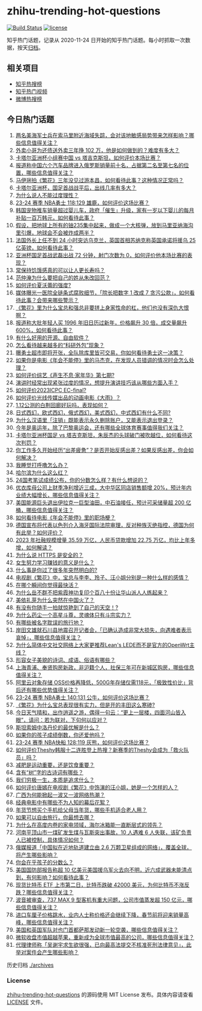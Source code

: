 # zhihu-trending-hot-questions

[![Build Status](https://github.com/justjavac/zhihu-trending-hot-questions/workflows/ci/badge.svg?branch=master)](https://github.com/justjavac/zhihu-trending-hot-questions/actions)
[![license](https://img.shields.io/github/license/justjavac/zhihu-trending-hot-questions)](https://github.com/justjavac/zhihu-trending-hot-questions/blob/master/LICENSE)

知乎热门话题，记录从 2020-11-24
日开始的知乎热门话题。每小时抓取一次数据，按天[归档](./archives)。

## 相关项目

- [知乎热搜榜](https://github.com/justjavac/zhihu-trending-top-search)
- [知乎热门视频](https://github.com/justjavac/zhihu-trending-hot-video)
- [微博热搜榜](https://github.com/justjavac/weibo-trending-hot-search)

## 今日热门话题

<!-- BEGIN -->
<!-- 最后更新时间 Sun Jan 14 2024 12:18:13 GMT+0800 (China Standard Time) -->

1. [两名美海军士兵在索马里附近海域失踪，会对该地敏感局势带来怎样影响？哪些信息值得关注？](https://www.zhihu.com/question/639385869)
1. [外卖小哥为还债送外卖三年挣 102 万，他是如何做到的？难度有多大？](https://www.zhihu.com/question/639363450)
1. [卡塔尔亚洲杯小组赛中国 vs 塔吉克斯坦，如何评价本场比赛？](https://www.zhihu.com/question/639424015)
1. [报道称中国六个汽车品牌进入俄罗斯销量前十名，占据第二名至第七名的位置，哪些信息值得关注？](https://www.zhihu.com/question/639420793)
1. [马伊琍拍《繁花》三年没见过游本昌，如何看待此事？这种情况正常吗？](https://www.zhihu.com/question/639414749)
1. [卡塔尔亚洲杯，国足首战战平后，出线几率有多大？](https://www.zhihu.com/question/639450289)
1. [为什么说人不能过度理性？](https://www.zhihu.com/question/516388763)
1. [23-24 赛季 NBA勇士 118:129 雄鹿，如何评价这场比赛？](https://www.zhihu.com/question/639470588)
1. [韩国宠物推车销量超过婴儿车，政府「催生」升级，家有一岁以下婴儿的每月补贴一百万韩元，如何看待此事？](https://www.zhihu.com/question/639343580)
1. [假设，把地球上所有的铀235集中起来，做成一个大核弹，放到马里亚纳海沟里引爆，地球会不会被炸成两半？](https://www.zhihu.com/question/601882469)
1. [法国外长上任不到 24 小时突访乌克兰，英国首相苏纳克称英国承诺将援乌 25 亿英镑，如何看待此事？](https://www.zhihu.com/question/639420784)
1. [亚洲杯国足首战武磊出战 72 分钟，射门次数为 0，如何评价他本场比赛的表现？](https://www.zhihu.com/question/639450397)
1. [常保持饥饿感真的可以让人更长寿吗？](https://www.zhihu.com/question/461942394)
1. [范仲淹为什么要把自己的姓从朱改回范？](https://www.zhihu.com/question/639123979)
1. [如何评价夏沃蕾的强度?](https://www.zhihu.com/question/638824771)
1. [媒体曝光一医院全链条式腐败细节，「院长把数字 1 改成 7 贪污公款」，如何看待此事？会带来哪些警示？](https://www.zhihu.com/question/639334397)
1. [《繁花》里为什么宝总和强总非要拼上身家性命的杠，他们也没有深仇大恨啊？](https://www.zhihu.com/question/638850730)
1. [报道称大批年轻人买 1996 年旧日历过新年，价格飙升 30 倍，成交量飙升 600%，如何看待此事？](https://www.zhihu.com/question/639224731)
1. [有什么好用的开源、自由软件？](https://www.zhihu.com/question/567937875)
1. [怎么看待越来越多的“科研外包”现象？](https://www.zhihu.com/question/638737491)
1. [曝勇士超市即将开张，全队除库里皆可交易，你如何看待勇士这一决策？](https://www.zhihu.com/question/639171874)
1. [如果你是电影《年会不能停》里的马杰克，在发现人员错调的情况时会怎么处理？](https://www.zhihu.com/question/638145435)
1. [如何评价综艺《声生不息·家年华》第七期?](https://www.zhihu.com/question/639187125)
1. [演讲时经常出现紧张过度的情况，想提升演讲技巧该从哪些方面入手？](https://www.zhihu.com/question/639404635)
1. [如何评价2023ICPC EC-final?](https://www.zhihu.com/question/634199857)
1. [如何评价光线传媒出品的动画电影《大雨》？](https://www.zhihu.com/question/551369843)
1. [1.12公测的白荆回廊好玩吗，表现如何？](https://www.zhihu.com/question/639174278)
1. [日式西幻，欧式西幻，俄式西幻，美式西幻，中式西幻有什么不同?](https://www.zhihu.com/question/553760574)
1. [为什么汉语里「注销」既能表示永久删除账户，又能表示退出登录？](https://www.zhihu.com/question/638943754)
1. [今年是奥运年，除了巴黎奥运会，还有哪些全球体育赛事值得我们关注？](https://www.zhihu.com/question/637995654)
1. [卡塔尔亚洲杯国足 vs 塔吉克斯坦，朱辰杰的头球破门被吹越位，如何看待这次判罚？](https://www.zhihu.com/question/639448737)
1. [你工作多久开始经历“出差疲惫”？是否开始反感出差？如果反感出差，你会如何解决？](https://www.zhihu.com/question/633315919)
1. [我睡觉打呼噜怎么办？](https://www.zhihu.com/question/61481742)
1. [哈尔滨为什么这么红？](https://www.zhihu.com/question/638691279)
1. [24国考笔试成绩公布，你的分数怎么样？有什么想说的？](https://www.zhihu.com/question/639286347)
1. [优衣库母公司上财季净利增近三成，大中华区同店销售额增 20%，预计年内业绩大幅增长，哪些信息值得关注？](https://www.zhihu.com/question/639160959)
1. [美国能源巨头退出伊拉克一巨型油田，中石油接任，预计可采储量超 200 亿桶，哪些信息值得关注？](https://www.zhihu.com/question/637802301)
1. [如何看待电影《年会不能停》里的职场梗？](https://www.zhihu.com/question/637830364)
1. [德国宣布将代表以色列介入海牙国际法院审理，反对种族灭绝指控，德国为何有此举？如何评价？](https://www.zhihu.com/question/639344679)
1. [2023 年社融规模增量 35.59 万亿，人民币贷款增加 22.75 万亿，均比上年多增，如何解读？](https://www.zhihu.com/question/639227121)
1. [为什么说 HTTPS 是安全的？](https://www.zhihu.com/question/26937335)
1. [女生努力学习赚钱的意义是什么？](https://www.zhihu.com/question/639179863)
1. [什么事是你过了很多年突然明白的?](https://www.zhihu.com/question/612650623)
1. [电视剧《繁花》中，宝总与李李、玲子、汪小姐分别是一种什么样的感情？](https://www.zhihu.com/question/638894924)
1. [在哪个瞬间你觉得最快活？](https://www.zhihu.com/question/631996596)
1. [为什么岳不群不把紫霞神功复印个百八十份让华山派人人练起来？](https://www.zhihu.com/question/540661909)
1. [美依礼芽为什么突然在中国火了？](https://www.zhihu.com/question/631666622)
1. [有没有你随手一拍就惊艳到了自己的天空！?](https://www.zhihu.com/question/639027050)
1. [为什么药尘一个高星斗尊，灵魂体只有斗宗实力？](https://www.zhihu.com/question/619437579)
1. [有哪些被名字耽误的旅行地？](https://www.zhihu.com/question/637949832)
1. [岸田文雄就石川县地震召开记者会，「已确认造成非常大损失，向遇难者表示哀悼」，哪些信息值得关注？](https://www.zhihu.com/question/637591127)
1. [为什么简体中文社交网络上大家更推荐Lean's LEDE而不是官方的OpenWrt主线？](https://www.zhihu.com/question/635802944)
1. [形容女子美貌的诗词、成语、俗语有哪些？](https://www.zhihu.com/question/639290896)
1. [上海青浦、奉贤购房新政，非沪籍个人，社保三年可在新城区购房，哪些信息值得关注？](https://www.zhihu.com/question/639331248)
1. [阿里云对象存储 OSS价格再降低，500G年存储仅需118元，「极致性价比」背后还有哪些优势值得关注？](https://www.zhihu.com/question/639010898)
1. [23-24 赛季 NBA勇士 140:131 公牛，如何评价这场比赛？](https://www.zhihu.com/question/639314290)
1. [《繁花》为什么宝总表现很有实力，但是开的丰田这么寒碜?](https://www.zhihu.com/question/638632785)
1. [今日天气晴和，出作逍遥之游，偶得一句云：“更上一层楼，四面河山皆入眼”，请问：若为联对，下句何以应对？](https://www.zhihu.com/question/639167209)
1. [斯坦索姆中洛丹伦的最优解是什么？](https://www.zhihu.com/question/631328772)
1. [如果你的孩子成绩倒数，你还爱他吗？](https://www.zhihu.com/question/639191356)
1. [23-24 赛季 NBA快船 128:119 灰熊，如何评价这场比赛？](https://www.zhihu.com/question/639315949)
1. [如何评价Theshy韩服十二连胜登上热搜？新赛季的Theshy会成为「救火队员」吗？](https://www.zhihu.com/question/639163860)
1. [减肥是运动重要，还是饮食重要？](https://www.zhihu.com/question/630905615)
1. [含有“树”字的古诗词有哪些？](https://www.zhihu.com/question/639302337)
1. [我们穷极一生，本质是追求什么？](https://www.zhihu.com/question/638481226)
1. [如何评价唐嫣在电视剧《繁花》中饰演的汪小姐，她是一个怎样的人？](https://www.zhihu.com/question/637190491)
1. [广西为何能掀起一波又一波网络热潮？](https://www.zhihu.com/question/634471282)
1. [经典电影中有哪些不为人知的幕后花絮？](https://www.zhihu.com/question/35542204)
1. [年货节想买个手机给父母当年货，哪些手机适合老人用？](https://www.zhihu.com/question/569996080)
1. [如果可以自由旅行，你最想去哪？](https://www.zhihu.com/question/630593890)
1. [为什么在高度内卷的家电领域，海尔冰箱能一直断层式的领先？](https://www.zhihu.com/question/634448172)
1. [河南平顶山市一煤矿发生煤与瓦斯突出事故，10 人遇难 6 人失联，该矿负责人已被控制，具体情况如何？](https://www.zhihu.com/question/639281464)
1. [俄媒报道「中国拟在近地轨道建立由 2.6 万颗卫星组成的网络」，覆盖全球，将产生哪些影响？](https://www.zhihu.com/question/639200143)
1. [你会在乎孩子的分数么？](https://www.zhihu.com/question/638913274)
1. [美国国防部报告称超 10 亿美元美国援乌军火去向不明，近六成武器未能清点到，有何影响？如何看待此事？](https://www.zhihu.com/question/639267005)
1. [现货比特币 ETF 上市第二日，比特币跌破 42000 美元，为何比特币不涨反跌？哪些信息值得关注？](https://www.zhihu.com/question/639314155)
1. [波音被审查，737 MAX 9 型客机有重大问题，公司市值蒸发超 150 亿元，哪些信息值得关注？](https://www.zhihu.com/question/639288791)
1. [进口车厘子价格跳水，业内人士称价格还会继续下降，春节前将迎来销量高峰，哪些信息值得关注？](https://www.zhihu.com/question/639267008)
1. [美国和英国军队对也门首都萨那发动新一轮空袭，哪些信息值得关注？](https://www.zhihu.com/question/639318419)
1. [微软收盘市值超越苹果，重新成为全球市值最高的公司，哪些信息值得关注？](https://www.zhihu.com/question/639314161)
1. [代理律师称「吴谢宇求生欲很强，已向最高法提交不核准死刑法律意见」，此举对案件会产生哪些影响？](https://www.zhihu.com/question/639045319)

<!-- END -->

历史归档 [./archives](./archives)

### License

[zhihu-trending-hot-questions](https://github.com/justjavac/zhihu-trending-hot-questions)
的源码使用 MIT License 发布。具体内容请查看 [LICENSE](./LICENSE) 文件。
